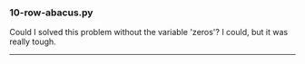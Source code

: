 <h3>10-row-abacus.py</h3>
<p>Could I solved this problem without the variable 'zeros'? I could, but it was really tough.</p>
<hr>
